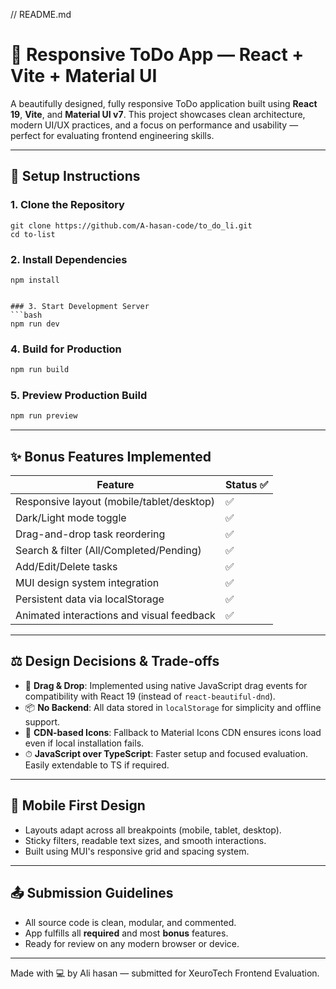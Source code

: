 // README.md
# 📝 Responsive ToDo App — React + Vite + Material UI

A beautifully designed, fully responsive ToDo application built using **React 19**, **Vite**, and **Material UI v7**. This project showcases clean architecture, modern UI/UX practices, and a focus on performance and usability — perfect for evaluating frontend engineering skills.

---

## 🚀 Setup Instructions

### 1. Clone the Repository
```
git clone https://github.com/A-hasan-code/to_do_li.git
cd to-list
```

### 2. Install Dependencies
```
npm install
```

```

### 3. Start Development Server
```bash
npm run dev
```

### 4. Build for Production
```bash
npm run build
```

### 5. Preview Production Build
```bash
npm run preview
```

---

## ✨ Bonus Features Implemented

| Feature                                   | Status ✅ |
|-------------------------------------------|-----------|
| Responsive layout (mobile/tablet/desktop) | ✅         |
| Dark/Light mode toggle                    | ✅         |
| Drag-and-drop task reordering             | ✅         |
| Search & filter (All/Completed/Pending)   | ✅         |
| Add/Edit/Delete tasks                     | ✅         |
| MUI design system integration             | ✅         |
| Persistent data via localStorage          | ✅         |
| Animated interactions and visual feedback | ✅         |

---

## ⚖️ Design Decisions & Trade-offs

- 🔁 **Drag & Drop**: Implemented using native JavaScript drag events for compatibility with React 19 (instead of `react-beautiful-dnd`).
- 📦 **No Backend**: All data stored in `localStorage` for simplicity and offline support.
- 🎨 **CDN-based Icons**: Fallback to Material Icons CDN ensures icons load even if local installation fails.
- ⏱ **JavaScript over TypeScript**: Faster setup and focused evaluation. Easily extendable to TS if required.

---

## 📱 Mobile First Design
- Layouts adapt across all breakpoints (mobile, tablet, desktop).
- Sticky filters, readable text sizes, and smooth interactions.
- Built using MUI's responsive grid and spacing system.

---

## 📤 Submission Guidelines
- All source code is clean, modular, and commented.
- App fulfills all **required** and most **bonus** features.
- Ready for review on any modern browser or device.

---

Made with 💻 by Ali hasan — submitted for XeuroTech Frontend Evaluation.
